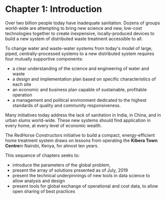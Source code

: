 Chapter 1: Introduction
=======================

Over two billion people today have inadequate sanitation. Dozens of groups world-wide
are attempting to bring new science and new, low-cost technologies together to create inexpensive, locally-produced devices to build a new system of distributed waste treatment accessible to all.

To change water and waste-water systems from today's model of large, piped, centrally-processed systems to a new distributed system
requires four mutually supportive components:
- a clear understanding of the science and engineering of water and waste
- a design and implementation
plan based on specific characteristics of each site
- an economic and business
plan capable of sustainable, profitable operation
- a management and political environment
dedicated to the highest standards of quality and community responsiveness.

Many initiatives today address the lack of sanitation in India, in China, and in urban slums
world-wide.  These new systems should find application in every home, at every level of economic wealth.

The RedHorse Constructors initiative to build a compact, energy-efficient home treatment system draws on lessons from operating the **Kibera Town Centre**in Nairobi, Kenya, for almost ten years.

This sequence of chapters seeks to:
- introduce the parameters of the global problem,
- present the array of solutions presented as of July, 2019
- present the technical underpinnings of new tools in data science to allow analysis and design
- present tools for global exchange of operational and cost data, to allow open sharing of best practices
